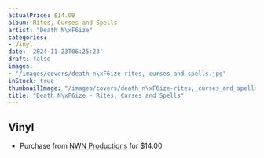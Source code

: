 ```yaml
---
actualPrice: $14.00
album: Rites, Curses and Spells
artist: "Death N\xF6ize"
categories:
- Vinyl
date: '2024-11-23T06:25:23'
draft: false
images:
- "/images/covers/death_n\xF6ize-rites,_curses_and_spells.jpg"
inStock: true
thumbnailImage: "/images/covers/death_n\xF6ize-rites,_curses_and_spells-thumb.jpg"
title: "Death N\xF6ize - Rites, Curses and Spells"
---
```


## Vinyl
* Purchase from [NWN Productions](http://shop.nwnprod.com/index.php?route=product/product&path=75&product_id=10326&sort=pd.name&order=ASC) for $14.00
